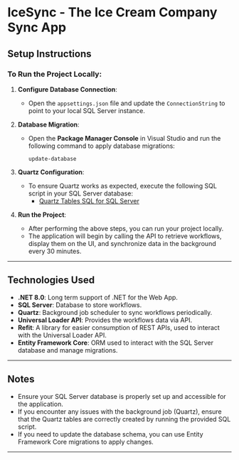 # IceSync - The Ice Cream Company Sync App

## Setup Instructions

### To Run the Project Locally:

1. **Configure Database Connection**:
    - Open the `appsettings.json` file and update the `ConnectionString` to point to your local SQL Server instance.

2. **Database Migration**:
    - Open the **Package Manager Console** in Visual Studio and run the following command to apply database migrations:
      ```
      update-database
      ```

3. **Quartz Configuration**:
    - To ensure Quartz works as expected, execute the following SQL script in your SQL Server database:
      - [Quartz Tables SQL for SQL Server](https://github.com/quartznet/quartznet/blob/main/database/tables/tables_sqlServer.sql)

4. **Run the Project**:
    - After performing the above steps, you can run your project locally.
    - The application will begin by calling the API to retrieve workflows, display them on the UI, and synchronize data in the background every 30 minutes.

---

## Technologies Used

- **.NET 8.0**: Long term support of .NET for the Web App.
- **SQL Server**: Database to store workflows.
- **Quartz**: Background job scheduler to sync workflows periodically.
- **Universal Loader API**: Provides the workflows data via API.
- **Refit**: A library for easier consumption of REST APIs, used to interact with the Universal Loader API.
- **Entity Framework Core**: ORM used to interact with the SQL Server database and manage migrations.

---

## Notes

- Ensure your SQL Server database is properly set up and accessible for the application.
- If you encounter any issues with the background job (Quartz), ensure that the Quartz tables are correctly created by running the provided SQL script.
- If you need to update the database schema, you can use Entity Framework Core migrations to apply changes.

---
